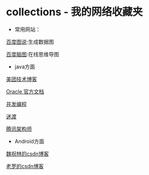 # collections - 我的网络收藏夹

+ 常用网站：
  
[百度图说](http://tushuo.baidu.com/):生成数据图

[百度脑图](http://naotu.baidu.com/edit.html):在线思维导图


+ java方面

[美团技术博客](http://tech.meituan.com/)

[Oracle 官方文档](http://docs.oracle.com/en/)

[并发编程](http://ifeve.com/)

[迷渡](http://segmentfault.com/blog/justjavac?page=2)

[腾讯架构师](http://timyang.net/)

+ Android方面

[魏祝林的csdn博客](http://blog.csdn.net/Android_Tutor/article/list/3)

[老罗的csdn博客](http://blog.csdn.net/Luoshengyang/ )
